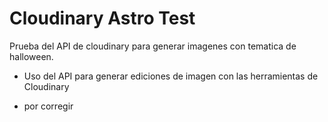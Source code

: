 # Cloudinary Astro Test

Prueba del API de cloudinary para generar imagenes con tematica de halloween.
- Uso del API para generar ediciones de imagen con las herramientas de Cloudinary


- por corregir
